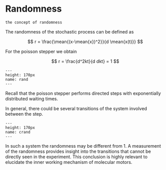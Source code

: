 # Randomness

```{admonition} You will learn
the concept of randomness
```
The randomness of the stochastic process can be defined as

$$
r = \frac{\mean{(x-\mean{x})^2}}{d \mean{x(t)}}
$$

For the poisson stepper we obtain

$$
r = \frac{d^2kt}{d dkt} = 1
$$

```{figure} rand.png
---
height: 170px
name: rand
---
```

Recall that the poisson stepper performs directed steps with exponentially distributed waiting times.

In general, there could be several transitions of the system involved between the step.

```{figure} comprand.png
---
height: 170px
name: crand
---
```

In such a system the randomness may be different from $1$. A measurement of the randomness provides insight into the transitions that cannot be directly seen in the experiment. This conclusion is highly relevant to elucidate the inner working mechanism of molecular motors.






